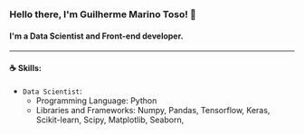 ### Hello there, I'm Guilherme Marino Toso! 👋

#### I'm a Data Scientist and Front-end developer.
----------------------------------------------------
#### ☕ Skills: 

 - `Data Scientist`: 
     - Programming Language: Python
     - Libraries and Frameworks: Numpy, Pandas, Tensorflow, Keras, 
                                 Scikit-learn, Scipy, Matplotlib, Seaborn,
                                 
